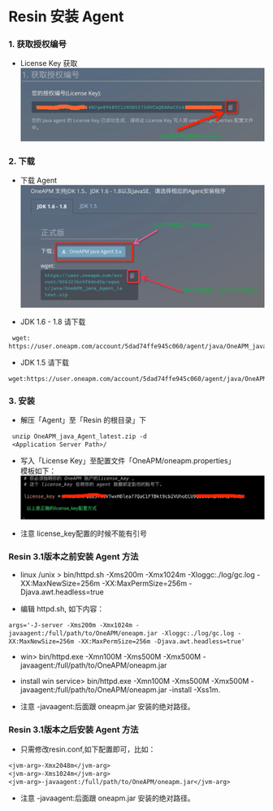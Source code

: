 # Resin 安装 Agent

### 1. 获取授权编号

* License Key 获取<br>
 ![](/images/license_keyget01.png)

### 2. 下载
* 下载 Agent
 ![](/images/agent_download01.png)

* JDK 1.6 - 1.8  请下载
```
 wget: https://user.oneapm.com/account/5dad74ffe945c060/agent/java/OneAPM_java_Agent_latest.zip
 ```

* JDK 1.5 请下载
 ```
 wget:https://user.oneapm.com/account/5dad74ffe945c060/agent/java/OneAPM_java_Agent_legacy.zip
  ```

### 3. 安装

* 解压「Agent」至「Resin 的根目录」下
```
 unzip OneAPM_java_Agent_latest.zip -d
 <Application Server Path>/
 ```

* 写入「License Key」至配置文件「OneAPM/oneapm.properties」<br>
 模板如下：<br>
 ![](/images/ailicense_key01.png)

* 注意 license_key配置的时候不能有引号

### Resin 3.1版本之前安装 Agent 方法

* linux /unix > bin/httpd.sh -Xms200m -Xmx1024m -Xloggc:./log/gc.log -XX:MaxNewSize=256m -XX:MaxPermSize=256m -Djava.awt.headless=true

* 编辑 httpd.sh, 如下内容：
```
args='-J-server -Xms200m -Xmx1024m -javaagent:/full/path/to/OneAPM/oneapm.jar -Xloggc:./log/gc.log -XX:MaxNewSize=256m -XX:MaxPermSize=256m -Djava.awt.headless=true'
```

* win>   bin/httpd.exe -Xmn100M -Xms500M -Xmx500M -javaagent:/full/path/to/OneAPM/oneapm.jar

* install win service> bin/httpd.exe -Xmn100M -Xms500M -Xmx500M -javaagent:/full/path/to/OneAPM/oneapm.jar -install -Xss1m.

* 注意 -javaagent:后面跟 oneapm.jar 安装的绝对路径。

### Resin 3.1版本之后安装 Agent 方法

* 只需修改resin.conf,如下配置即可，比如：
```
<jvm-arg>-Xmx2048m</jvm-arg>
<jvm-arg>-Xms1024m</jvm-arg>
<jvm-arg>-javaagent:/full/path/to/OneAPM/oneapm.jar</jvm-arg>
```
* 注意 -javaagent:后面跟 oneapm.jar 安装的绝对路径。





